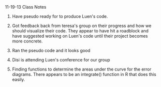 11-19-13 Class Notes

1) Have pseudo ready for to produce Luen's code.


2) Got feedback back from teresa's group on their progress and how we should visualize their code. They appear to have hit a roadblock and have suggested working on Luen's code until their project becomes more concrete.


3) Ran the pseudo code and it looks good 


4) Disi is attending Luen's conference for our group 


5) Finding functions to determine the areas under the curve for the error diagrams. There appears to be an integrate() function in R that does this easily.

